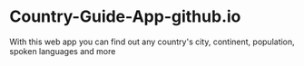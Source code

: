 # Country-Guide-App-github.io
With this web app you can find out any country's city, continent, population, spoken languages and more

